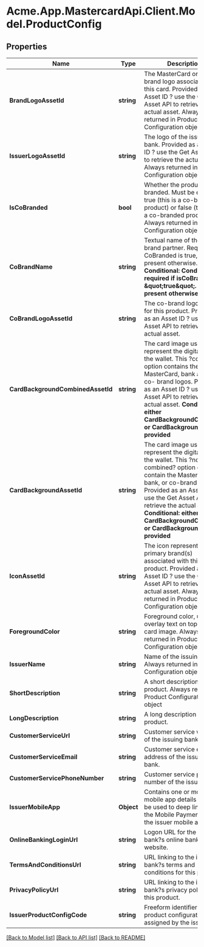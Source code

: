 # Acme.App.MastercardApi.Client.Model.ProductConfig

## Properties

Name | Type | Description | Notes
------------ | ------------- | ------------- | -------------
**BrandLogoAssetId** | **string** | The MasterCard or Maestro brand logo associated with this card. Provided as an Asset ID ? use the Get Asset API to retrieve the actual asset. Always returned in Product Configuration object  | 
**IssuerLogoAssetId** | **string** | The logo of the issuing bank. Provided as an Asset ID ? use the Get Asset API to retrieve the actual asset. Always returned in Product Configuration object  | 
**IsCoBranded** | **bool** | Whether the product is co-branded. Must be either true (this is a co-branded product) or false (this is not a co-branded product). Always returned in Product Configuration object  | 
**CoBrandName** | **string** | Textual name of the co-brand partner. Required if CoBranded is true, not present otherwise. **Conditional: Conditionally required if isCoBranded &#x3D; \&quot;true\&quot;. Not present otherwise**  | [optional] 
**CoBrandLogoAssetId** | **string** | The co-brand logo (if any) for this product. Provided as an Asset ID ? use the Get Asset API to retrieve the actual asset.  | [optional] 
**CardBackgroundCombinedAssetId** | **string** | The card image used to represent the digital card in the wallet. This ?combined? option contains the MasterCard, bank and any co- brand logos.  Provided as an Asset ID ? use the Get Asset API to retrieve the actual asset. **Conditional: either CardBackgroundCombined or CardBackground will be provided**  | [optional] 
**CardBackgroundAssetId** | **string** | The card image used to represent the digital card in the wallet. This ?non-combined? option does not contain the MasterCard, bank, or co-brand logos. Provided as an Asset ID ? use the Get Asset API to retrieve the actual asset. **Conditional: either CardBackgroundCombined or CardBackground will be provided**  | [optional] 
**IconAssetId** | **string** | The icon representing the primary brand(s) associated with this product. Provided as an Asset ID ? use the Get Asset API to retrieve the actual asset. Always returned in Product Configuration object  | 
**ForegroundColor** | **string** | Foreground color, used to overlay text on top of the card image. Always returned in Product Configuration object  | 
**IssuerName** | **string** | Name of the issuing bank. Always returned in Product Configuration object  | 
**ShortDescription** | **string** | A short description for this product. Always returned in Product Configuration object  | 
**LongDescription** | **string** | A long description for this product.  | [optional] 
**CustomerServiceUrl** | **string** | Customer service website of the issuing bank.  | [optional] 
**CustomerServiceEmail** | **string** | Customer service email address of the issuing bank.  | [optional] 
**CustomerServicePhoneNumber** | **string** | Customer service phone number of the issuing bank.  | [optional] 
**IssuerMobileApp** | **Object** | Contains one or more mobile app details that may be used to deep link from the Mobile Payment App to the issuer mobile app.  | [optional] 
**OnlineBankingLoginUrl** | **string** | Logon URL for the issuing bank?s online banking website.  | [optional] 
**TermsAndConditionsUrl** | **string** | URL linking to the issuing bank?s terms and conditions for this product.  | [optional] 
**PrivacyPolicyUrl** | **string** | URL linking to the issuing bank?s privacy policy for this product.  | [optional] 
**IssuerProductConfigCode** | **string** | Freeform identifier for this product configuration as assigned by the issuer.  | [optional] 

[[Back to Model list]](../README.md#documentation-for-models) [[Back to API list]](../README.md#documentation-for-api-endpoints) [[Back to README]](../README.md)

